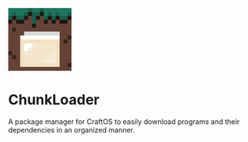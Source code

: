 <picture>
    <img alt="ChunkLoader Logo" src="./docs/chunk_loader_logo_128.png">
</picture>

# ChunkLoader
A package manager for CraftOS to easily download programs and their dependencies in an organized manner.
